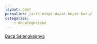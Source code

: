 ```yaml
---
layout: post
permalink: /arti-mimpi-dapat-koper-baru/
categories:
    - Uncategorized
---
```


[Baca Selengkapnya](/04)